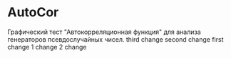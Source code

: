 # AutoCor
Графический тест "Автокорреляционная функция" для анализа генераторов псевдослучайных чисел.
third change
second change
first change
1 change
2 change
